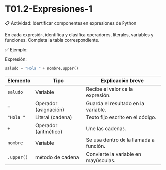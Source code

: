 # T01.2-Expresiones-1
📋 Actividad: Identificar componentes en expresiones de Python

En cada expresión, identifica y clasifica operadores, literales, variables y funciones. Completa la tabla correspondiente.

✅ Ejemplo:

Expresión:
```python
saludo = "Hola " + nombre.upper()
```

| Elemento   | Tipo                       | Explicación breve                      |
| ---------- | -------------------------- | -------------------------------------- |
| `saludo`   | Variable                   | Recibe el valor de la expresión.       |
| `=`        | Operador (asignación)      | Guarda el resultado en la variable.    |
| `"Hola "`  | Literal (cadena)           | Texto fijo escrito en el código.       |
| `+`        | Operador (aritmético)      | Une las cadenas.                       |
| `nombre`   | Variable                   | Se usa dentro de la llamada a función. |
| `.upper()` | método de cadena           | Convierte la variable en mayúsculas.   |

